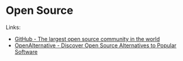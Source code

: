 # Open Source

Links:

- [GitHub - The largest open source community in the world](https://github.com/open-source)
- [OpenAlternative - Discover Open Source Alternatives to Popular Software](https://openalternative.co)
